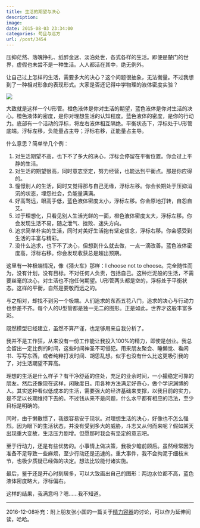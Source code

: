 ```yaml
---
title: 生活的期望与决心
description: 
image: 
date: 2015-08-03 23:34:00
categories: 苟且与远方
url: /post/3454
---
```


压抑茫然、落魄挣扎、纸醉金迷、淡泊处世，各式各样的生活。即便是楚门的世界，虚假也未尝不是一种生活。人人都活在其中，绝无例外。

让自己过上怎样的生活，需要多大的决心？这个问题很抽象，无法衡量。不过我想到了一种相对形象的表现形式。大家是否还记得中学物理的液体密度实验？

![](https://storage.fleek-internal.com/0a3a8890-e65e-47ce-93d7-0442b9209d38-bucket/blog/posts/2015-08/08-03/1.png)

大致就是这样一个U形管。橙色液体是你对生活的期望，蓝色液体是你对生活的决心。橙色液体的密度，是你对理想生活的认知程度。蓝色液体的密度，是你的行动力。底部有一个活动的浮标，将左右液体相互隔绝。平衡状态下，浮标处于U形管底端。浮标左移，负能量占主导；浮标右移，正能量占主导。

什么意思？简单举几个例：

1. 对生活期望不高，也下不了多大的决心，浮标会停留在平衡位置。你会过上平静的生活。
2. 对生活的期望很高，同时意志坚定，努力经营，也能达到平衡点。那是你应得的。
3. 憧憬别人的生活，同时又觉得那与自己无缘，浮标左移。你会长期处于压抑消沉的状态，埋怨社会，负能量满满。
4. 好高骛远，眼高手低，蓝色液体密度太小，浮标左移。你会原地打转，自怨自艾。
4. 过于理想化，只看见别人生活光鲜的一面，橙色液体密度太大，浮标左移。你会发现生活不易，随之泄气、挫败、迷失方向。
5. 追求简单朴实的生活，同时对美好生活抱有坚定信念，浮标右移。你会感受到生活的丰富与精彩。
6. 没什么追求，也下不了决心，但想到什么就去做，一点一滴改善。蓝色液体密度高，浮标右移。你会发现收获总是超出预期。

这里有一种极端情况，像《猜火车》那样：I choose not to choose。完全随性而为，没有计划，没有目标。不对任何人负责，包括自己。这种烂泥般的生活，不需要丝毫的决心，对生活也不抱任何期望。U形管两头都是空的，浮标处于平衡状态。这样的平衡，自然是要敬而远之的。

与之相对，却找不到另一个极端。人们追求的东西五花八门，追求的决心与行动力也参差不齐。每个人的U型管都是独一无二的图形。正是如此，世界才这般丰富多彩。

既然模型已经建立，虽然不算严谨，也足够用来自我分析了。

我并不是工作狂，从来没有一份工作能让我投入100%的精力，即使是创业。我总会留出一定比例的时间，这些时间神圣不可侵犯。用来朋友聚会、睡懒觉、看闲书、写写东西，或者纯粹打发时间、胡思乱想。似乎也没有什么比这更吸引我的了，对生活期望不算高。

理想的生活是什么样子？有干净舒适的住处，充足的业余时间，一小撮稳定可靠的朋友。然后还像现在这样，闲散度日。用各种方法满足好奇心，做个学识渊博的人。其实这种看似低成本的生活，需要强大的经济基础来支撑，以我目前的实力，是不足以长期维持下去的。不过钱从来不是问题，什么水平都有相应的活法，至少目标是明确的。

同时，由于懒散惯了，我很容易安于现状。对理想生活的决心，好像也不怎么强烈。因为眼下的生活状态，并没有受到多大的威胁，斗志又从何而来呢？假如某天出现重大变故，生活压力剧增。但愿那时我会有坚定的意志吧。

至于行动力，还是有些优势的。小事情上做决策，我极少瞻前顾后。虽然经常因为准备不足导致一些麻烦，至少行动还是迅速的。重大事件，我不会拘泥于细枝末节，也极少质疑已经做的决定。想法比较能付诸实施。

最后，鉴于还是开心时刻居多，可以大致画出自己的图形：两边水位都不高，蓝色液体密度略大，浮标偏右。

这样的结果，我满意吗？嗯……我不知道。

- - - - -

2016-12-08补充：附上朋友张小国的一篇关于[精力容器](http://zxg.farbox.com/post/2016-12-07)的讨论，可以作为延伸阅读，哈哈。